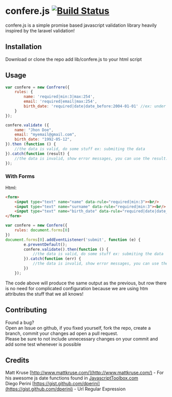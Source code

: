 # confere.js  [![Build Status](https://travis-ci.org/isneezy/confere.js.svg?branch=master)](https://travis-ci.org/isneezy/confere.js)
confere.js is a simple promise based javascript validation library heavily inspired by the laravel validation!

## Installation
Download or clone the repo
add lib/confere.js to your html script

## Usage
```js
var confere = new Confrere({
    rules: {
        name: 'required|min:3|max:254',
        email: 'required|email|max:254',
        birth_date: 'required|date|date_before:2004-01-01' //ex: under 13 not allowed
    }
});

confere.validate ({
    name: "Jhon Doe",
    email: "myemail@gmail.com",
    birth_date: "1992-05-12",
}).then (function () {
    //the data is valid, do some stuff ex: submiting the data    
}).catch(function (result) {
    //the data is invalid, show error messages, you can use the result.fields to retrive all validation errors errors    
});
```

### With Forms
Html:
```html
<form>
    <input type="text" name="name" data-rule="required|min:3"><br/>
    <input type="text" name="surname" data-rule="required|min:3"><br/>
    <input type="text" name="birth_date" data-rule="required|date|date_before:2004-01-01">
</form>
```

```js
var confere = new Confere({
    rules: document.forms[0]
})
document.forms[0].addEventListener('submit', function (e) {
        e.preventDefault();
        confere.validate().then(function () {
            //the data is valid, do some stuff ex: submiting the data
        }).catch(function (err) {
            //the data is invalid, show error messages, you can use the result.fields to retrive all validation errors errors
        })
    });
```
The code above will produce the same output as the previous, but row there is no need for complicated configuration because we are using htm attributes
the stuff that we all knows!

## Contributing
Found a bug?  
Open an Issue on github, if you fixed yourself, fork the repo, create a branch,
commit your changes ad open a pull request.  
Please be sure to not include unnecessary changes on your commit and add some test whenever is possible
  
## Credits
Matt Kruse [http://www.mattkruse.com/](http://www.mattkruse.com/) - For his awesome js date functions found in [JavascriptToolbox.com](javascriptToolbox.com)  
Diego Perini [https://gist.github.com/dperini](https://gist.github.com/dperini) - Url Regular Expression